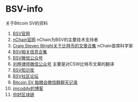 # BSV-info
关于Bitcoin SV的资料

1. [BSV官网](https://bitcoinsv.io/)
1. [nChain官网](http://nchain.com/) nChain为BSV的主要技术支持者
1. [Craig Steven Wright关于比特币的文章合集](https://medium.com/@craig_10243) nChain首席科学家
1. [BSV相关信息合集](https://github.com/monkeylord/awesome-bitcoin-sv)
1. [BSV微信公众号](https://mp.weixin.qq.com/s/KnaQhZ9FMSL4sPn5ViyaSg)
1. [刘晔律师微信公众号](https://mp.weixin.qq.com/s/5PFj7reFM2yZOLjDuU4N1g) 主要是对CSW比特币文章的翻译
1. [BSV知识库](http://www.1bsv.cn)
1. [BSV社区论坛](https://www.bitsv.club)
1. [Bitcoin SV 骷髅会微信群聊天记录](https://svskull.club)
1. [imcoddy的博客](https://imcoddy.github.io/bitcoin-cash-note/archives/)
1. [你好区块链](https://hiblockchain.io)


